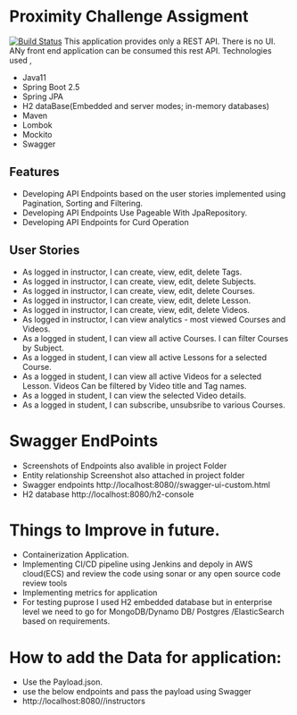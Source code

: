 # Proximity Challenge Assigment

[![Build Status](https://travis-ci.org/joemccann/dillinger.svg?branch=master)](https://travis-ci.org/joemccann/dillinger)
This application provides only a REST API. There is no UI. ANy front end application can be consumed this rest API.
Technologies used ,
- Java11
- Spring Boot 2.5
- Spring JPA
- H2 dataBase(Embedded and server modes; in-memory databases)
- Maven
- Lombok
- Mockito
- Swagger
## Features
- Developing API Endpoints based on the user stories implemented using Pagination, Sorting and Filtering.
- Developing API Endpoints Use Pageable With JpaRepository.
- Developing API Endpoints for Curd Operation
## User Stories
- As logged in instructor, I can create, view, edit, delete Tags.
- As logged in instructor, I can create, view, edit, delete Subjects.
- As logged in instructor, I can create, view, edit, delete Courses.
- As logged in instructor, I can create, view, edit, delete Lesson.
- As logged in instructor, I can create, view, edit, delete Videos.
- As logged in instructor, I can view analytics - most viewed Courses and Videos.
- As a logged in student, I can view all active Courses. I can filter Courses by Subject.
- As a logged in student, I can view all active Lessons for a selected Course.
- As a logged in student, I can view all active Videos for a selected Lesson. Videos Can be filtered by Video title and Tag names.
- As a logged in student, I can view the selected Video details.
- As a logged in student, I can subscribe, unsubsribe to various Courses.

# Swagger EndPoints
- Screenshots of Endpoints also avalible in  project Folder
- Entity relationship Screenshot also attached in project folder
- Swagger endpoints http://localhost:8080//swagger-ui-custom.html
- H2 database http://localhost:8080/h2-console

# Things to Improve in future.
- Containerization Application.
- Implementing  CI/CD pipeline using Jenkins and depoly in AWS cloud(ECS) and review the code using sonar or any open source code review tools
- Implementing metrics for application
- For testing puprose I used H2 embedded database but in enterprise level we need to go for MongoDB/Dynamo DB/ Postgres /ElasticSearch based on requirements. 

# How to add the Data for application:
- Use the Payload.json.
- use the below endpoints and pass the payload using Swagger
- http://localhost:8080//instructors


